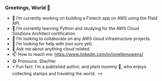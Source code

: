 ### Greetings, World 👋


- 🔭 I’m currently working on building a Fintech app on AWS using the Plaid API.
- 🌱 I’m currently learning Python and studying for the AWS Cloud Solutions Architect certification.
- 👯 I’m looking to collaborate on any AWS cloud infrastructure projects.
- 🤔 I’m looking for help with (not sure yet).
- 💬 Ask me about anything cloud related.
- 📫 How to reach me: https://www.linkedin.com/in/jonellemowens/
- 😄 Pronouns: She/Her
- ⚡ Fun fact: I'm a published author, and plant mommy 🌱, who enjoys collecting stamps and traveling the world. 
-->
